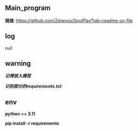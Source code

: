 ## Main_program
__链接__: https://github.com/Zeiwoos/SoulPlay?tab=readme-ov-file

## log

null

## warning

___记得放入模型___

___识别部分的requirements.txt___

## env

__python == 3.11__

__pip install -r requirements__
